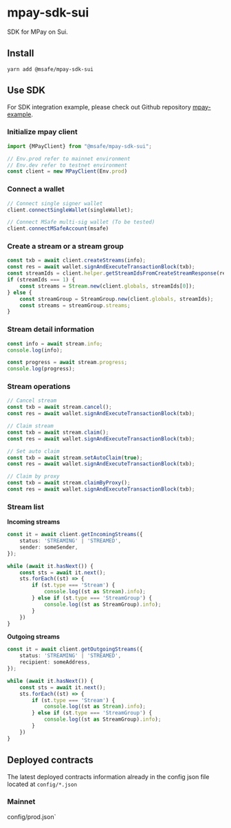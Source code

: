 # mpay-sdk-sui

SDK for MPay on Sui.

## Install

```shell
yarn add @msafe/mpay-sdk-sui
```

## Use SDK

For SDK integration example, please check out Github repository [mpay-example](https://github.com/Momentum-Safe/mpay-example).

### Initialize mpay client

```ts
import {MPayClient} from "@msafe/mpay-sdk-sui";

// Env.prod refer to mainnet environment
// Env.dev refer to testnet environment
const client = new MPayClient(Env.prod)
```

### Connect a wallet

```ts
// Connect single signer wallet
client.connectSingleWallet(singleWallet);

// Connect MSafe multi-sig wallet (To be tested)
client.connectMSafeAccount(msafe)
```

### Create a stream or a stream group

```ts
const txb = await client.createStreams(info);
const res = await wallet.signAndExecuteTransactionBlock(txb);
const streamIds = client.helper.getStreamIdsFromCreateStreamResponse(res);
if (streamIds === 1) {
    const streams = Stream.new(client.globals, streamIds[0]);
} else {
    const streamGroup = StreamGroup.new(client.globals, streamIds);
    const streams = streamGroup.streams;
}
```

### Stream detail information

```ts
const info = await stream.info;
console.log(info);

const progress = await stream.progress;
console.log(progress);
```

### Stream operations

```ts
// Cancel stream
const txb = await stream.cancel();
const res = await wallet.signAndExecuteTransactionBlock(txb);

// Claim stream
const txb = await stream.claim();
const res = await wallet.signAndExecuteTransactionBlock(txb);

// Set auto claim
const txb = await stream.setAutoClaim(true);
const res = await wallet.signAndExecuteTransactionBlock(txb);

// Claim by proxy
const txb = await stream.claimByProxy();
const res = await wallet.signAndExecuteTransactionBlock(txb);
```

### Stream list

**Incoming streams**

```ts
const it = await client.getIncomingStreams({
    status: 'STREAMING' | 'STREAMED',
    sender: someSender,
});

while (await it.hasNext()) {
    const sts = await it.next();
    sts.forEach((st) => {
        if (st.type === 'Stream') {
            console.log((st as Stream).info);
        } else if (st.type === 'StreamGroup') {
            console.log((st as StreamGroup).info);
        }
    })
}
```

**Outgoing streams**

```ts
const it = await client.getOutgoingStreams({
    status: 'STREAMING' | 'STREAMED',
    recipient: someAddress,
});

while (await it.hasNext()) {
    const sts = await it.next();
    sts.forEach((st) => {
        if (st.type === 'Stream') {
            console.log((st as Stream).info);
        } else if (st.type === 'StreamGroup') {
            console.log((st as StreamGroup).info);
        }
    })
}
```

## Deployed contracts

The latest deployed contracts information already in the config json file located at `config/*.json`

### Mainnet 

config/prod.json`
